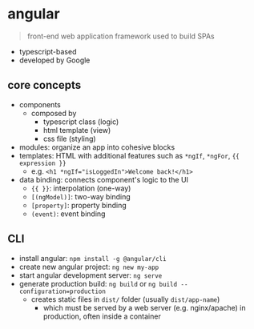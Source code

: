 
# angular

> front-end web application framework used to build SPAs

- typescript-based
- developed by Google

## core concepts

- components
  - composed by
    - typescript class (logic)
    - html template (view)
    - css file (styling)
- modules: organize an app into cohesive blocks
- templates: HTML with additional features such as `*ngIf`, `*ngFor`, `{{ expression }}`
  - e.g. `<h1 *ngIf="isLoggedIn">Welcome back!</h1>`
- data binding: connects component's logic to the UI
  - `{{ }}`: interpolation (one-way)
  - `[(ngModel)]`: two-way binding
  - `[property]`: property binding
  - `(event)`: event binding

## CLI

- install angular: `npm install -g @angular/cli`
- create new angular project: `ng new my-app`
- start angular development server: `ng serve`
- generate production build: `ng build` or `ng build --configuration=production`
  - creates static files in `dist/` folder (usually `dist/app-name`)
    - which must be served by a web server (e.g. nginx/apache) in production, often inside a container
